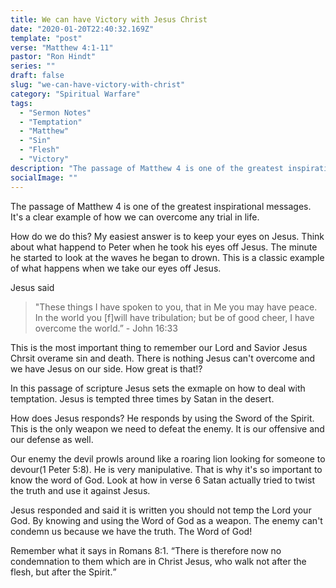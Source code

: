 ```yaml
---
title: We can have Victory with Jesus Christ
date: "2020-01-20T22:40:32.169Z"
template: "post"
verse: "Matthew 4:1-11"
pastor: "Ron Hindt"
series: ""
draft: false
slug: "we-can-have-victory-with-christ"
category: "Spiritual Warfare"
tags:
  - "Sermon Notes"
  - "Temptation"
  - "Matthew"
  - "Sin"
  - "Flesh"
  - "Victory"
description: "The passage of Matthew 4 is one of the greatest inspirational messages. It's a clear example of how we can overcome any trial in life."
socialImage: ""
---
```



The passage of Matthew 4 is one of the greatest inspirational messages. It's a clear example of how we can overcome any trial in life.

How do we do this? My easiest answer is to keep your eyes on Jesus. Think about what happend to Peter when he took his eyes off Jesus. The minute he started to look at the waves he began to drown. This is a classic example of what happens when we take our eyes off Jesus. 

Jesus said <blockquote>
"These things I have spoken to you, that in Me you may have peace. In the world you [f]will have tribulation; but be of good cheer, I have overcome the world.” - John 16:33 </blockquote>

This is the most important thing to remember our Lord and Savior Jesus Chrsit overame sin and death. There is nothing Jesus can't overcome and we have Jesus on our side. How great is that!?

In this passage of scripture Jesus sets the exmaple on how to deal with temptation. Jesus is tempted three times by Satan in the desert. 

How does Jesus responds? He responds by using the Sword of the Spirit. This is the only weapon we need to defeat the enemy. It is our offensive and our defense as well. 

Our enemy the devil prowls around like a roaring lion looking for someone to devour(1 Peter 5:8). He is very manipulative. That is why it's so important to know the word of God. Look at how in verse 6 Satan actually tried to twist the truth and use it against Jesus. 

Jesus responded and said it is written you should not temp the Lord your God. By knowing and using the Word of God as a weapon. The enemy can't condemn us because we have the truth. The Word of God! 

Remember what it says in Romans 8:1. 
<q>There is therefore now no condemnation to them which are in Christ Jesus, who walk not after the flesh, but after the Spirit.</q>
